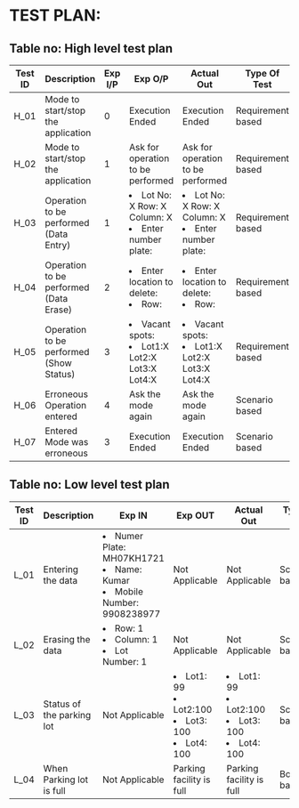 # TEST PLAN:

## Table no: High level test plan

| **Test ID** | **Description**                                              | **Exp I/P** | **Exp O/P** | **Actual Out** |**Type Of Test**  |    
|-------------|--------------------------------------------------------------|------------|-------------|----------------|------------------|
| H_01 | Mode to start/stop the application | 0 | Execution Ended | Execution Ended | Requirement based |
| H_02 | Mode to start/stop the application | 1 | Ask for operation to be performed | Ask for operation to be performed | Requirement based |
| H_03 | Operation to be performed (Data Entry) | 1 | <li> Lot No: X Row: X Column: X <li>Enter number plate: | <li> Lot No: X Row: X Column: X <li>Enter number plate: | Requirement based |
| H_04 | Operation to be performed (Data Erase) | 2 | <li> Enter location to delete: <li> Row: | <li> Enter location to delete: <li> Row: | Requirement based |
| H_05 | Operation to be performed (Show Status) | 3 | <li> Vacant spots: <li> Lot1:X Lot2:X Lot3:X Lot4:X | <li> Vacant spots: <li> Lot1:X Lot2:X Lot3:X Lot4:X | Requirement based |
| H_06 | Erroneous Operation entered | 4 | Ask the mode again | Ask the mode again | Scenario based |
| H_07 | Entered Mode was erroneous | 3 | Execution Ended | Execution Ended | Scenario based |


## Table no: Low level test plan

| **Test ID** | **Description**                                              | **Exp IN** | **Exp OUT** | **Actual Out** |**Type Of Test**  |    
|-------------|--------------------------------------------------------------|------------|-------------|----------------|------------------|
| L_01 | Entering the data | <li> Numer Plate: MH07KH1721 <li> Name: Kumar <li> Mobile Number: 9908238977 | Not Applicable | Not Applicable | Scenario based |
| L_02 | Erasing the data | <li> Row: 1 <li> Column: 1 <li> Lot Number: 1  | Not Applicable | Not Applicable | Scenario based |
| L_03| Status of the parking lot | Not Applicable | <li> Lot1: 99 <li> Lot2:100 <li> Lot3: 100 <li> Lot4: 100 | <li> Lot1: 99 <li> Lot2:100 <li> Lot3: 100 <li> Lot4: 100 | Scenario based |
| L_04 | When Parking lot is full | Not Applicable | Parking facility is full | Parking facility is full | Boundary based |
